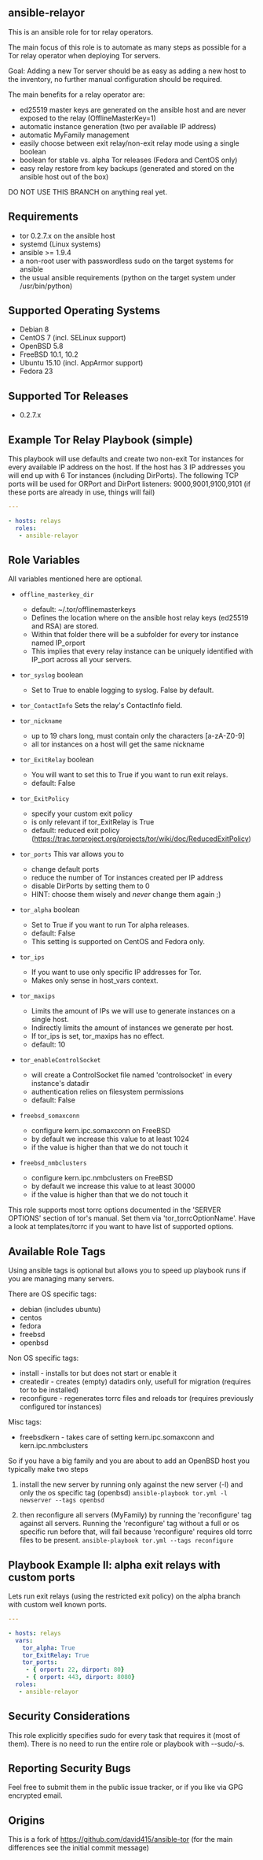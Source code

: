 ansible-relayor
----------------
This is an ansible role for tor relay operators.

The main focus of this role is to automate as many steps as possible for a Tor relay
operator when deploying Tor servers.

Goal:
Adding a new Tor server should be as easy as adding a new host to the inventory,
no further manual configuration should be required.

The main benefits for a relay operator are:
- ed25519 master keys are generated on the ansible host and are never exposed to the relay (OfflineMasterKey=1)
- automatic instance generation (two per available IP address)
- automatic MyFamily management
- easily choose between exit relay/non-exit relay mode using a single boolean
- boolean for stable vs. alpha Tor releases (Fedora and CentOS only)
- easy relay restore from key backups (generated and stored on the ansible host out of the box)

DO NOT USE THIS BRANCH on anything real yet.

Requirements
------------
- tor 0.2.7.x on the ansible host
- systemd (Linux systems)
- ansible >= 1.9.4
- a non-root user with passwordless sudo on the target systems for ansible
- the usual ansible requirements (python on the target system under /usr/bin/python)

Supported Operating Systems
---------------------------
- Debian 8
- CentOS 7 (incl. SELinux support)
- OpenBSD 5.8
- FreeBSD 10.1, 10.2
- Ubuntu 15.10 (incl. AppArmor support)
- Fedora 23

Supported Tor Releases
-----------------------
- 0.2.7.x

Example Tor Relay Playbook (simple)
------------------------------------

This playbook will use defaults and create two non-exit Tor instances for
every available IP address on the host. 
If the host has 3 IP addresses you will end up with 6 Tor instances (including DirPorts). 
The following TCP ports will be used for ORPort and DirPort listeners:
9000,9001,9100,9101
(if these ports are already in use, things will fail)

```yml
---

- hosts: relays
  roles:
   - ansible-relayor
```

Role Variables
--------------
All variables mentioned here are optional.

* `offline_masterkey_dir`
   - default: ~/.tor/offlinemasterkeys
   - Defines the location where on the ansible host relay keys (ed25519 and RSA) are stored.
   - Within that folder there will be a subfolder for every tor instance named IP_orport
   - This implies that every relay instance can be uniquely identified with IP_port across all your servers.

* `tor_syslog` boolean
   - Set to True to enable logging to syslog. False by default.

* `tor_ContactInfo`
    Sets the relay's ContactInfo field.

* `tor_nickname`
  - up to 19 chars long, must contain only the characters [a-zA-Z0-9]
  - all tor instances on a host will get the same nickname

* `tor_ExitRelay` boolean 
  - You will want to set this to True if you want to run exit relays.
  - default: False

* `tor_ExitPolicy`
  - specify your custom exit policy
  - is only relevant if tor_ExitRelay is True
  - default: reduced exit policy (https://trac.torproject.org/projects/tor/wiki/doc/ReducedExitPolicy)

* `tor_ports` This var allows you to 
  - change default ports
  - reduce the number of Tor instances created per IP address
  - disable DirPorts by setting them to 0
  - HINT: choose them wisely and *never* change them again ;)

* `tor_alpha` boolean
  * Set to True if you want to run Tor alpha releases.
  * default: False
  * This setting is supported on CentOS and Fedora only.

* `tor_ips`
  * If you want to use only specific IP addresses for Tor.
  * Makes only sense in host_vars context.

* `tor_maxips`
  - Limits the amount of IPs we will use to generate instances on a single host.
  - Indirectly limits the amount of instances we generate per host.
  - If tor_ips is set, tor_maxips has no effect.
  - default: 10

* `tor_enableControlSocket`
  - will create a ControlSocket file named 'controlsocket' in every instance's datadir
  - authentication relies on filesystem permissions
  - default: False

* `freebsd_somaxconn`
  - configure kern.ipc.somaxconn on FreeBSD
  - by default we increase this value to at least 1024
  - if the value is higher than that we do not touch it

* `freebsd_nmbclusters`
  - configure kern.ipc.nmbclusters on FreeBSD
  - by default we increase this value to at least 30000
  - if the value is higher than that we do not touch it

This role supports most torrc options documented in the 'SERVER OPTIONS'
section of tor's manual. Set them via 'tor_torrcOptionName'.
Have a look at templates/torrc if you want to have list of supported
options.

Available Role Tags
--------------------

Using ansible tags is optional but allows you to speed up playbook runs if
you are managing many servers.

There are OS specific tags:
* debian (includes ubuntu)
* centos
* fedora
* freebsd
* openbsd

Non OS specific tags:
* install - installs tor but does not start or enable it
* createdir - creates (empty) datadirs only, usefull for migration (requires tor to be installed)
* reconfigure - regenerates torrc files and reloads tor (requires previously configured tor instances)

Misc tags:
* freebsdkern - takes care of setting kern.ipc.somaxconn and kern.ipc.nmbclusters

So if you have a big family and you are about to add an OpenBSD host you typically
make two steps

1. install the new server by running only against the new server (-l) and only the os specific tag (openbsd)
`ansible-playbook tor.yml -l newserver --tags openbsd`

2. then reconfigure all servers (MyFamily) by running the 'reconfigure' tag against all servers.
Running the 'reconfigure' tag without a full or os specific run before that, will fail because 'reconfigure' requires old torrc files to be present.
`ansible-playbook tor.yml --tags reconfigure`


Playbook Example II: alpha exit relays with custom ports
-------------------------------------------------------------
Lets run exit relays (using the restricted exit policy)
on the alpha branch with custom well known ports.

```yml
---

- hosts: relays
  vars:
    tor_alpha: True
    tor_ExitRelay: True
    tor_ports:
     - { orport: 22, dirport: 80}
     - { orport: 443, dirport: 8080}
  roles:
   - ansible-relayor
```

Security Considerations
------------------------
This role explicitly specifies sudo for every task that requires it
(most of them). There is no need to run the entire role or playbook with
--sudo/-s. 

Reporting Security Bugs
-----------------------

Feel free to submit them in the public issue tracker,
or if you like via GPG encrypted email.

Origins
-------
This is a fork of https://github.com/david415/ansible-tor
(for the main differences see the initial commit message)
